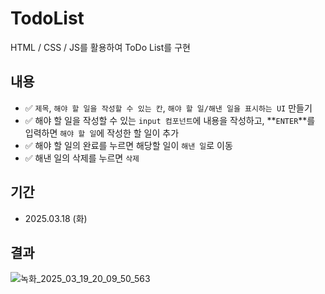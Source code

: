 # TodoList

HTML / CSS / JS를 활용하여 ToDo List를 구현

## 내용

- ✅  `제목`, `해야 할 일을 작성할 수 있는 칸`, `해야 할 일/해낸 일을 표시하는 UI` 만들기
- ✅  해야 할 일을 작성할 수 있는 `input 컴포넌트`에 내용을 작성하고, **`ENTER`**를 입력하면 `해야 할 일`에 작성한 할 일이 추가
- ✅  해야 할 일의 완료를 누르면 해당할 일이 `해낸 일`로 이동
- ✅  해낸 일의 삭제를 누르면 `삭제`

## 기간
- 2025.03.18 (화)


## 결과


![녹화_2025_03_19_20_09_50_563](https://github.com/user-attachments/assets/22a06baf-b9ae-4016-a197-820437d607e1)

